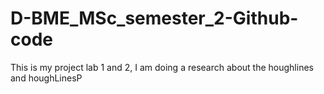 # D-BME_MSc_semester_2-Github-code
This is my project lab 1 and 2, I am doing a research about the houghlines and houghLinesP
